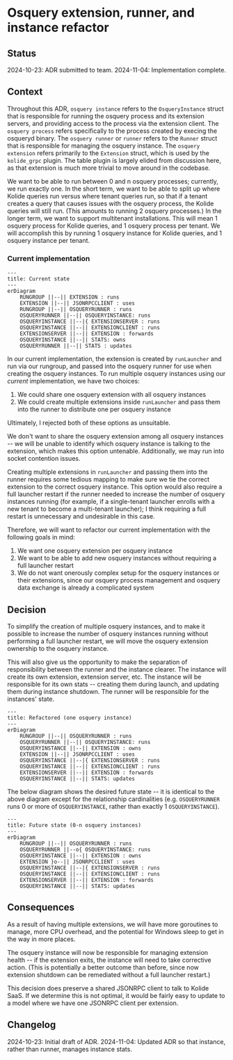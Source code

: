 # Osquery extension, runner, and instance refactor

## Status

2024-10-23: ADR submitted to team.
2024-11-04: Implementation complete.

## Context

Throughout this ADR, `osquery instance` refers to the `OsqueryInstance` struct that is responsible for running the osquery process and its extension servers, and providing access to the process via the extension client. The `osquery process` refers specifically to the process created by execing the osqueryd binary. The `osquery runner` or `runner` refers to the `Runner` struct that is responsible for managing the osquery instance. The `osquery extension` refers primarily to the `Extension` struct, which is used by the `kolide_grpc` plugin. The table plugin is largely elided from discussion here, as that extension is much more trivial to move around in the codebase.

We want to be able to run between 0 and n osquery processes; currently, we run exactly one. In the short term, we want to be able to split up where Kolide queries run versus where tenant queries run, so that if a tenant creates a query that causes issues with the osquery process, the Kolide queries will still run. (This amounts to running 2 osquery processes.) In the longer term, we want to support multitenant installations. This will mean 1 osquery process for Kolide queries, and 1 osquery process per tenant. We will accomplish this by running 1 osquery instance for Kolide queries, and 1 osquery instance per tenant.

### Current implementation

```mermaid
---
title: Current state
---
erDiagram
    RUNGROUP ||--|| EXTENSION : runs
    EXTENSION ||--|| JSONRPCCLIENT : uses
    RUNGROUP ||--|| OSQUERYRUNNER : runs
    OSQUERYRUNNER ||--|| OSQUERYINSTANCE: runs
    OSQUERYINSTANCE ||--|{ EXTENSIONSERVER : runs
    OSQUERYINSTANCE ||--|| EXTENSIONCLIENT : runs
    EXTENSIONSERVER ||--|| EXTENSION : forwards
    OSQUERYINSTANCE ||--|| STATS: owns
    OSQUERYRUNNER ||--|| STATS : updates
```

In our current implementation, the extension is created by `runLauncher` and run via our rungroup, and passed into the osquery runner for use when creating the osquery instances. To run multiple osquery instances using our _current_ implementation, we have two choices:

1. We could share one osquery extension with all osquery instances
2. We could create multiple extensions inside `runLauncher` and pass them into the runner to distribute one per osquery instance

Ultimately, I rejected both of these options as unsuitable.

We don't want to share the osquery extension among all osquery instances -- we will be unable to identify which osquery instance is talking to the extension, which makes this option untenable. Additionally, we may run into socket contention issues.

Creating multiple extensions in `runLauncher` and passing them into the runner requires some tedious mapping to make sure we tie the correct extension to the correct osquery instance. This option would also require a full launcher restart if the runner needed to increase the number of osquery instances running (for example, if a single-tenant launcher enrolls with a new tenant to become a multi-tenant launcher); I think requiring a full restart is unnecessary and undesirable in this case.

Therefore, we will want to refactor our current implementation with the following goals in mind:

1. We want one osquery extension per osquery instance
2. We want to be able to add new osquery instances without requiring a full launcher restart
3. We do not want onerously complex setup for the osquery instances or their extensions, since our osquery process management and osquery data exchange is already a complicated system

## Decision

To simplify the creation of multiple osquery instances, and to make it possible to increase the number of osquery instances running without performing a full launcher restart, we will move the osquery extension ownership to the osquery instance.

This will also give us the opportunity to make the separation of responsibility between the runner and the instance clearer. The instance will create its own extension, extension server, etc. The instance will be responsible for its own stats -- creating them during launch, and updating them during instance shutdown. The runner will be responsible for the instances' state.

```mermaid
---
title: Refactored (one osquery instance)
---
erDiagram
    RUNGROUP ||--|| OSQUERYRUNNER : runs
    OSQUERYRUNNER ||--|| OSQUERYINSTANCE: runs
    OSQUERYINSTANCE ||--|| EXTENSION : owns
    EXTENSION ||--|| JSONRPCCLIENT : uses
    OSQUERYINSTANCE ||--|{ EXTENSIONSERVER : runs
    OSQUERYINSTANCE ||--|| EXTENSIONCLIENT : runs
    EXTENSIONSERVER ||--|| EXTENSION : forwards
    OSQUERYINSTANCE ||--|| STATS: updates
```

The below diagram shows the desired future state -- it is identical to the above diagram except for the relationship cardinalities (e.g. `OSQUERYRUNNER` runs 0 or more of `OSQUERYINSTANCE`, rather than exactly 1 `OSQUERYINSTANCE`).

```mermaid
---
title: Future state (0-n osquery instances)
---
erDiagram
    RUNGROUP ||--|| OSQUERYRUNNER : runs
    OSQUERYRUNNER ||--o{ OSQUERYINSTANCE: runs
    OSQUERYINSTANCE ||--|| EXTENSION : owns
    EXTENSION }o--|| JSONRPCCLIENT : uses
    OSQUERYINSTANCE ||--|{ EXTENSIONSERVER : runs
    OSQUERYINSTANCE ||--|| EXTENSIONCLIENT : runs
    EXTENSIONSERVER ||--|| EXTENSION : forwards
    OSQUERYINSTANCE ||--|| STATS: updates
```

## Consequences

As a result of having multiple extensions, we will have more goroutines to manage, more CPU overhead, and the potential for Windows sleep to get in the way in more places.

The osquery instance will now be responsible for managing extension health -- if the extension exits, the instance will need to take corrective action. (This is potentially a better outcome than before, since now extension shutdown can be remediated without a full launcher restart.)

This decision does preserve a shared JSONRPC client to talk to Kolide SaaS. If we determine this is not optimal, it would be fairly easy to update to a model where we have one JSONRPC client per extension.

## Changelog

2024-10-23: Initial draft of ADR.
2024-11-04: Updated ADR so that instance, rather than runner, manages instance stats.
